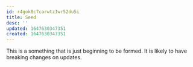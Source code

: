 ```yaml
---
id: r4gok8c7carwtz1wr52du5i
title: Seed
desc: ''
updated: 1647630347351
created: 1647630347351
---
```


This is a something that is just beginning to be formed. It is likely to have breaking changes on updates. 

